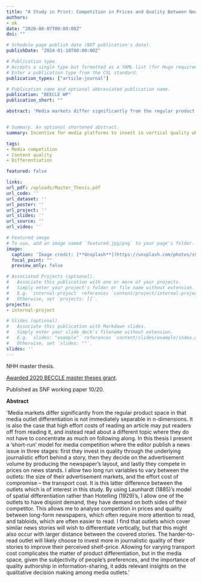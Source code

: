 ```yaml
---
title: "A Study in Print: Competition in Prices and Quality Between Newspapers and Magazines"
authors:
- ok
date: "2020-08-07T00:00:00Z"
doi: ""

# Schedule page publish date (NOT publication's date).
publishDate: "2024-01-10T00:00:00Z"

# Publication type.
# Accepts a single type but formatted as a YAML list (for Hugo requirements).
# Enter a publication type from the CSL standard.
publication_types: ["article-journal"]

# Publication name and optional abbreviated publication name.
publication: "BEECLE WP"
publication_short: ""

abstract: 'Media markets differ significantly from the regular product space in that media outlet differentiation is not immediately separable in n-dimensions. It is also the case that high effort costs of reading an article may put readers off from reading it, and instead read about a different topic where they do not have to concentrate as much on following along. In this thesis I present a ‘short-run’ model for media competition where the editor publish a news issue in three stages: first they invest in quality through the underlying journalistic effort behind a story, then they decide on the advertisement volume by producing the newspaper’s layout, and lastly they compete in prices on news stands. I allow two long run variables to vary between the outlets: the size of their advertisement markets, and the effort cost of compromise – the transport cost. It is this latter difference between the outlets which is of interest in this study. By using Launhardt (1885)’s model of spatial differentiation rather than Hotelling (1929)’s, I allow one of the outlets to have disjoint demand, they have demand on both sides of their competitor. This allows me to analyse competition in prices and quality between long-form newspapers, which often require more attention to read, and tabloids, which are often easier to read. I find that outlets which cover similar news stories will wish to differentiate vertically, but that this might also occur with larger distance between the covered stories. The harder-to-read outlet will likely choose to invest more in journalistic quality of their stories to improve their perceived shelf-price. Allowing for varying transport cost complicates the matter of product differentiation, but in the media space, given the subjectivity of people’s preferences, and the importance of quality authorship in information-sharing, it adds relevant insights on the qualitative decision making among media outlets.'


# Summary. An optional shortened abstract.
summary: Incentive for media platforms to invest in vertical quality when the platforms have different teransporation costs. The harder-to-read outlet will choose to invest more in (vertical) quality.  Master thesis, click for abstract.

tags:
- Media competition
- Content quality
- Differentiation

featured: false

links:
url_pdf: /uploads/Master_Thesis.pdf
url_code: ''
url_dataset: ''
url_poster: ''
url_project: ''
url_slides: ''
url_source: ''
url_video: ''

# Featured image
# To use, add an image named `featured.jpg/png` to your page's folder. 
image:
  caption: 'Image credit: [**Unsplash**](https://unsplash.com/photos/s9CC2SKySJM)'
  focal_point: ""
  preview_only: false

# Associated Projects (optional).
#   Associate this publication with one or more of your projects.
#   Simply enter your project's folder or file name without extension.
#   E.g. `internal-project` references `content/project/internal-project/index.md`.
#   Otherwise, set `projects: []`.
projects:
- internal-project

# Slides (optional).
#   Associate this publication with Markdown slides.
#   Simply enter your slide deck's filename without extension.
#   E.g. `slides: "example"` references `content/slides/example/index.md`.
#   Otherwise, set `slides: ""`.
slides: ''
---
```


NHH master thesis.

[Awarded 2020 BECCLE master theses grant](https://beccle.no/publications-2/master-theses/).

Published as SNF working paper 10/20.

**Abstract**

'Media markets differ significantly from the regular product space in that media outlet differentiation is not immediately separable in n-dimensions. It is also the case that high effort costs of reading an article may put readers off from reading it, and instead read about a different topic where they do not have to concentrate as much on following along. In this thesis I present a ‘short-run’ model for media competition where the editor publish a news issue in three stages: first they invest in quality through the underlying journalistic effort behind a story, then they decide on the advertisement volume by producing the newspaper’s layout, and lastly they compete in prices on news stands. I allow two long run variables to vary between the outlets: the size of their advertisement markets, and the effort cost of compromise – the transport cost. It is this latter difference between the outlets which is of interest in this study. By using Launhardt (1885)’s model of spatial differentiation rather than Hotelling (1929)’s, I allow one of the outlets to have disjoint demand, they have demand on both sides of their competitor. This allows me to analyse competition in prices and quality between long-form newspapers, which often require more attention to read, and tabloids, which are often easier to read. I find that outlets which cover similar news stories will wish to differentiate vertically, but that this might also occur with larger distance between the covered stories. The harder-to-read outlet will likely choose to invest more in journalistic quality of their stories to improve their perceived shelf-price. Allowing for varying transport cost complicates the matter of product differentiation, but in the media space, given the subjectivity of people’s preferences, and the importance of quality authorship in information-sharing, it adds relevant insights on the qualitative decision making among media outlets.'

